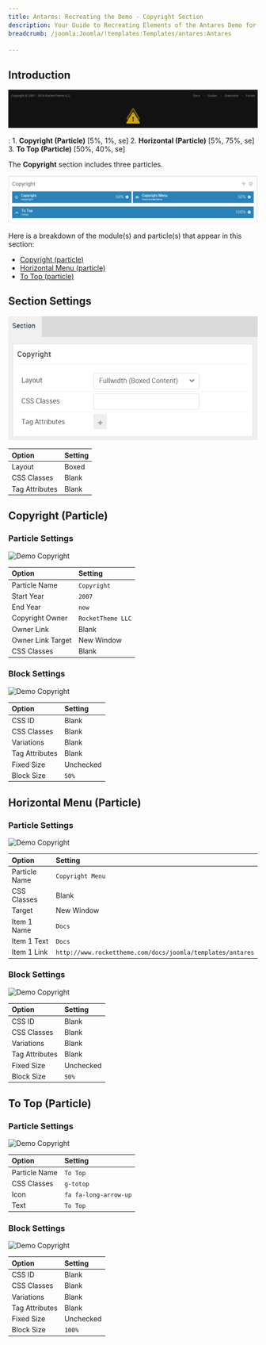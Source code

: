 ```yaml
---
title: Antares: Recreating the Demo - Copyright Section
description: Your Guide to Recreating Elements of the Antares Demo for Joomla
breadcrumb: /joomla:Joomla/!templates:Templates/antares:Antares

---
```


## Introduction

![](assets/demo_13.png)

:	1. **Copyright (Particle)** [5%, 1%, se]
	2. **Horizontal (Particle)** [5%, 75%, se]
	3. **To Top (Particle)** [50%, 40%, se]

The **Copyright** section includes three particles.

![](assets/home_copyright.png)

Here is a breakdown of the module(s) and particle(s) that appear in this section:

* [Copyright (particle)](#copyright-(particle))
* [Horizontal Menu (particle)](#horizontal-menu-(particle))
* [To Top (particle)](#to-top-(particle))

## Section Settings

![](assets/demo_copyright_settings.png)

| Option           | Setting     |
| :--------------- | :---------- |
| Layout           | Boxed       |
| CSS Classes      | Blank       |
| Tag Attributes   | Blank       |

## Copyright (Particle)

### Particle Settings

![Demo Copyright](demo_copyright_1.png)

| Option            | Setting           |
| :-----            | :-----            |
| Particle Name     | `Copyright`       |
| Start Year        | `2007`            |
| End Year          | `now`             |
| Copyright Owner   | `RocketTheme LLC` |
| Owner Link        | Blank             |
| Owner Link Target | New Window        |
| CSS Classes       | Blank             |

### Block Settings

![Demo Copyright](demo_copyright_2.png)

| Option         | Setting   |
| :-----         | :-----    |
| CSS ID         | Blank     |
| CSS Classes    | Blank     |
| Variations     | Blank     |
| Tag Attributes | Blank     |
| Fixed Size     | Unchecked |
| Block Size     | `50%`     |

## Horizontal Menu (Particle)

### Particle Settings

![Demo Copyright](demo_copyright_3.png)

| Option        | Setting                                                    |
| :-----        | :-----                                                     |
| Particle Name | `Copyright Menu`                                           |
| CSS Classes   | Blank                                                      |
| Target        | New Window                                                 |
| Item 1 Name   | `Docs`                                                     |
| Item 1 Text   | `Docs`                                                     |
| Item 1 Link   | `http://www.rockettheme.com/docs/joomla/templates/antares` |

### Block Settings

![Demo Copyright](demo_copyright_4.png)

| Option         | Setting   |
| :-----         | :-----    |
| CSS ID         | Blank     |
| CSS Classes    | Blank     |
| Variations     | Blank     |
| Tag Attributes | Blank     |
| Fixed Size     | Unchecked |
| Block Size     | `50%`     |

## To Top (Particle)

### Particle Settings

![Demo Copyright](demo_copyright_5.png)

| Option        | Setting               |
| :-----        | :-----                |
| Particle Name | `To Top`              |
| CSS Classes   | `g-totop`             |
| Icon          | `fa fa-long-arrow-up` |
| Text          | `To Top`              |

### Block Settings

![Demo Copyright](demo_copyright_6.png)

| Option         | Setting   |
| :-----         | :-----    |
| CSS ID         | Blank     |
| CSS Classes    | Blank     |
| Variations     | Blank     |
| Tag Attributes | Blank     |
| Fixed Size     | Unchecked |
| Block Size     | `100%`    |

